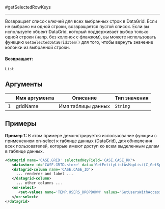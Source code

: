 #getSelectedRowKeys

---

Возвращает список ключей для всех выбранных строк в DataGrid.
Если не выбрано ни одной строки, возвращается пустой список.
Если вы используете объект DataGrid, который поддерживает выбор только одной строки (напр. без колонок с флажком),
вы можете использовать функцию `GetSelectedDataGridItem()` для того, чтобы вернуть значение колонки из выбранной строки.

#### Возвращает:

`List`

## Аргументы

|  | Имя аргумента | Описание | Тип значения |
| --- | --- | --- | --- |
| 1 | gridName | Имя таблицы данных | `String` |

## Примеры

**Пример 1:** В этом примере демонстрируется использование функции с применением on-select к таблице данных (DataGrid),
для обновления всех пользователей, которые имеют доступ ко всем выделенным делам в таблице данных.
```xml
<datagrid name='CASE.GRID' selectedKeyField='CASE.CASE_RK'>
   <datastore id='CASE.GRID.store' data='GetEntityListAsMapList(C_GetSpecificCases())' />
   <datagrid-column name='CASE.CASE_ID'>
     ... renderer and label ...
   </datagrid-column>
     ... other columns ...
   <on-select>
      <set-values name='TEMP.USERS_DROPDOWN' values="GetUsersWithAccessTo('incident', GetSelectedRowKeys('CASE.GRID'))"/>
   </on-select>
</datagrid>
```

